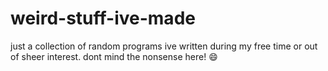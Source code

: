 # weird-stuff-ive-made
just a collection of random programs ive written during my free time or out of sheer interest. dont mind the nonsense here! 😄
